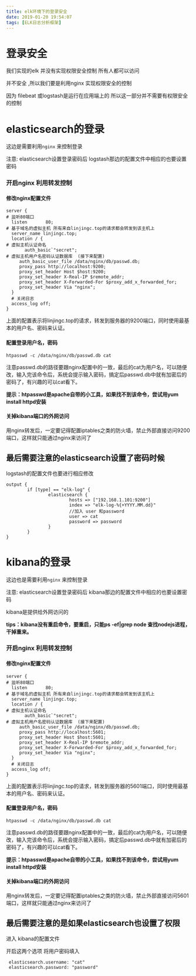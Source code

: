 ```yaml
---
title: elk环境下的登录安全
date: 2019-01-20 19:54:07
tags: [ELK日志分析框架]
---
```


# 登录安全

我们实现的elk 并没有实现权限安全控制 所有人都可以访问

并不安全 ,所以我们要是利用nginx 实现权限安全的控制

因为 filebeat 或logstash是运行在应用端上的 所以这一部分并不需要有权限安全的控制

<!--more-->

# elasticsearch的登录

这边是需要利用`nginx` 来控制登录 

注意: elasticsearch设置登录密码后 logstash那边的配置文件中相应的也要设置密码

### 开启nginx 利用转发控制

#### 修改nginx配置文件

```
server {
# 监听80端口
  listen       80;
# 基于域名的虚拟主机 所有来自linjingc.top的请求都会转发到该主机上
  server_name linjingc.top;
  location / {
# 虚拟主机认证命名
       auth_basic`"secret";
# 虚拟主机用户名密码认证数据库  (接下来配置)    
     auth_basic_user_file /data/nginx/db/passwd.db;
     proxy_pass http://localhost:9200;
     proxy_set_header Host $host:9200;
     proxy_set_header X-Real-IP $remote_addr;
     proxy_set_header X-Forwarded-For $proxy_add_x_forwarded_for;
     proxy_set_header Via "nginx";
  }
  # 关闭日志
  access_log off;
}
```

上面的配置表示将linjingc.top的请求，转发到服务器的9200端口，同时使用最基本的用户名、密码来认证。

#### 配置登录用户名，密码

```
htpasswd -c /data/nginx/db/passwd.db cat
```

注意passwd.db的路径要跟nginx配置中的一致，最后的cat为用户名，可以随便改，输入完该命令后，系统会提示输入密码，搞定后passwd.db中就有加密后的密码了，有兴趣的可以cat看下。

**提示：htpasswd是apache自带的小工具，如果找不到该命令，尝试用yum install httpd安装**

#### 关掉kibana端口的外网访问

用nginx转发后，一定要记得配置iptables之类的防火墙，禁止外部直接访问9200端口，这样就只能通过nginx来访问了

## 最后需要注意的elasticsearch设置了密码时候

logstash的配置文件也要进行相应修改

```
output {
        if [type] == "elk-log" {
                elasticsearch {
                        hosts => ["192.168.1.101:9200"]
                        index => "elk-log-%{+YYYY.MM.dd}"
                        //加入 user 和password
                        user => cat
                        password => password
                }
        }
}
```



# kibana的登录



这边也是需要利用`nginx` 来控制登录 

注意: elasticsearch设置登录密码后 kibana那边的配置文件中相应的也要设置密码

kibana是提供给外网访问的

**tips：kibana没有重启命令，要重启，只能ps -ef|grep node 查找nodejs进程，干掉重来。**

### 开启nginx 利用转发控制

#### 修改nginx配置文件

```
server {
# 监听80端口
  listen       80;
# 基于域名的虚拟主机 所有来自linjingc.top的请求都会转发到该主机上
  server_name linjingc.top;
  location / {
# 虚拟主机认证命名
       auth_basic`"secret";
# 虚拟主机用户名密码认证数据库  (接下来配置)    
     auth_basic_user_file /data/nginx/db/passwd.db;
     proxy_pass http://localhost:5601;
     proxy_set_header Host $host:5601;
     proxy_set_header X-Real-IP $remote_addr;
     proxy_set_header X-Forwarded-For $proxy_add_x_forwarded_for;
     proxy_set_header Via "nginx";
  }
  # 关闭日志
  access_log off;
}
```

上面的配置表示将linjingc.top的请求，转发到服务器的5601端口，同时使用最基本的用户名、密码来认证。

#### 配置登录用户名，密码

```
htpasswd -c /data/nginx/db/passwd.db cat
```

注意passwd.db的路径要跟nginx配置中的一致，最后的cat为用户名，可以随便改，输入完该命令后，系统会提示输入密码，搞定后passwd.db中就有加密后的密码了，有兴趣的可以cat看下。

**提示：htpasswd是apache自带的小工具，如果找不到该命令，尝试用yum install httpd安装**

#### 关掉kibana端口的外网访问

用nginx转发后，一定要记得配置iptables之类的防火墙，禁止外部直接访问5601端口，这样就只能通过nginx来访问了

## 最后需要注意的是如果elasticsearch也设置了权限

进入 kibana的配置文件 

开启这两个选项 将用户密码填入

```
 elasticsearch.username: "cat"
 elasticsearch.password: "password"
```

